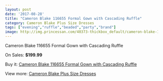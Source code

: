 ```yaml
---
layout: post
date: '2017-08-28'
title: "Cameron Blake 116655 Formal Gown with Cascading Ruffle"
category: Cameron Blake Plus Size Dresses
tags: ["evening","ruffle","beaded","party","brand"]
image: http://img.princessan.com/40373-thickbox_default/cameron-blake-116655-formal-gown-with-cascading-ruffle.jpg
---
```

Cameron Blake 116655 Formal Gown with Cascading Ruffle

On Sales: **$199.99**
<a href="https://www.princessan.com/en/cameron-blake-plus-size-dresses/18908-cameron-blake-116655-formal-gown-with-cascading-ruffle.html"><amp-img layout="responsive" width="600" height="600" src="//img.princessan.com/40373-thickbox_default/cameron-blake-116655-formal-gown-with-cascading-ruffle.jpg" alt="Cameron Blake 116655 Formal Gown with Cascading Ruffle 0" /></a>
<a href="https://www.princessan.com/en/cameron-blake-plus-size-dresses/18908-cameron-blake-116655-formal-gown-with-cascading-ruffle.html"><amp-img layout="responsive" width="600" height="600" src="//img.princessan.com/40375-thickbox_default/cameron-blake-116655-formal-gown-with-cascading-ruffle.jpg" alt="Cameron Blake 116655 Formal Gown with Cascading Ruffle 1" /></a>
<a href="https://www.princessan.com/en/cameron-blake-plus-size-dresses/18908-cameron-blake-116655-formal-gown-with-cascading-ruffle.html"><amp-img layout="responsive" width="600" height="600" src="//img.princessan.com/40374-thickbox_default/cameron-blake-116655-formal-gown-with-cascading-ruffle.jpg" alt="Cameron Blake 116655 Formal Gown with Cascading Ruffle 2" /></a>

Buy it: [Cameron Blake 116655 Formal Gown with Cascading Ruffle](https://www.princessan.com/en/cameron-blake-plus-size-dresses/18908-cameron-blake-116655-formal-gown-with-cascading-ruffle.html "Cameron Blake 116655 Formal Gown with Cascading Ruffle")

View more: [Cameron Blake Plus Size Dresses](https://www.princessan.com/en/178-cameron-blake-plus-size-dresses "Cameron Blake Plus Size Dresses")